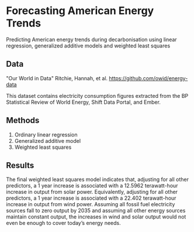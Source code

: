 # Forecasting American Energy Trends
Predicting American energy trends during decarbonisation using linear regression, generalized additive models and weighted least squares

## Data
"Our World in Data"
Ritchie, Hannah, et al.
https://github.com/owid/energy-data

This dataset contains electricity 
consumption figures extracted from the BP Statistical 
Review of World Energy, Shift Data Portal, and Ember.

## Methods
1. Ordinary linear regression
2. Generalized additive model
3. Weighted least squares

## Results
The final weighted least squares model indicates 
that, adjusting for all other predictors, a 1 year increase is 
associated with a 12.5962 terawatt-hour increase in output 
from solar power. Equivalently, adjusting for all other 
predictors, a 1 year increase is associated with a 22.402 
terawatt-hour increase in output from wind power. Assuming 
all fossil fuel electricity sources fall to zero output by 2035 
and assuming all other energy sources maintain constant output,
the increases in wind and solar output would not even 
be enough to cover today’s energy needs. 

